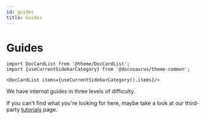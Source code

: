 ```yaml
---
id: guides
title: Guides
---
```


# Guides

```mdx-code-block
import DocCardList from '@theme/DocCardList';
import {useCurrentSidebarCategory} from '@docusaurus/theme-common';

<DocCardList items={useCurrentSidebarCategory().items}/>
```

We have internal guides in three levels of difficulty.

If you can't find what you're looking for here, maybe take a look at our third-party [tutorials](/tutorials) page.
